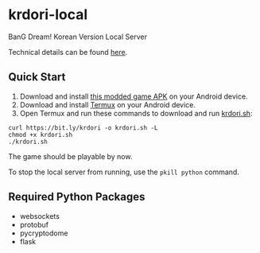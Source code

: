 # krdori-local
BanG Dream! Korean Version Local Server

Technical details can be found [here](README-technical.md).

## Quick Start
1. Download and install [this modded game APK](https://mega.nz/file/rMB10RRL#ff7M5xGRW08GsuEUlBBmdEtmkhSrs-Z0S4u-UHY2FOQ) on your Android device.
2. Download and install [Termux](https://f-droid.org/repo/com.termux_118.apk) on your Android device.
3. Open Termux and run these commands to download and run [krdori.sh](krdori.sh):
```
curl https://bit.ly/krdori -o krdori.sh -L
chmod +x krdori.sh
./krdori.sh
```
The game should be playable by now.

To stop the local server from running, use the `pkill python` command.

## Required Python Packages
- websockets
- protobuf
- pycryptodome
- flask
